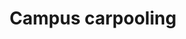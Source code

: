 ---
title: 'Campus carpooling'
description: 'This project in SQL consists to create a database for a carpooling website.'
image: '/Portfolio/gifs/covoiturage_du_campus.gif'
link: 'https://github.com/RomainPierre7/campus-carpooling'
tags: ["School project", SGBD", "SQL", "PostgreSQL", "PHP"]
order: 20
---